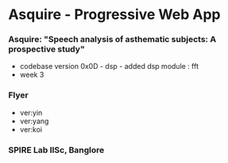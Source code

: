 # Asquire - Progressive Web App

### Asquire: "Speech analysis of asthematic subjects: A prospective study"

-   codebase version 0x0D - dsp - added dsp module : fft
-   week 3

### Flyer

-   ver:yin
-   ver:yang
-   ver:koi

### SPIRE Lab IISc, Banglore
